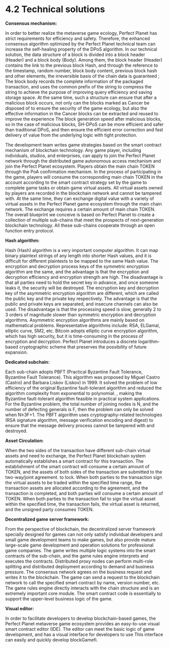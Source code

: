 # 4.2 Technical solutions

**Consensus mechanism:**

In order to better realize the metaverse game ecology, Perfect Planet has strict requirements for efficiency and safety. Therefore, the enhanced consensus algorithm optimized by the Perfect Planet technical team can increase the self-healing property of the DPoS algorithm. In our technical solution, the data structure of a block is divided into a block header (Header) and a block body (Body). Among them, the block header (Header) contains the link to the previous block Hash, and through the reference to the timestamp, random number, block body content, previous block hash and other elements, the irreversible basis of the chain data is guaranteed ; The block body records the complete information of the packaged transaction, and uses the common prefix of the string to compress the string to achieve the purpose of improving query efficiency and saving storage space. At the same time, such a structure can ensure that after a malicious block occurs, not only can the blocks marked as Cancer be disposed of to ensure the security of the game ecology, but also the effective information in the Cancer blocks can be extracted and reused to improve the experience The block generation speed after malicious blocks, so in the case of malicious blocks, SH-DPoS can be more efficient and safer than traditional DPoS, and then ensure the efficient error correction and fast delivery of value from the underlying logic with tight protection.

The development team writes game strategies based on the smart contract mechanism of blockchain technology. Any game player, including individuals, studios, and enterprises, can apply to join the Perfect Planet network through the distributed game autonomous access mechanism and join the Perfect Planet ecosystem. Players obtain the main chain TOKEN through the PoA confirmation mechanism. In the process of participating in the game, players will consume the corresponding main chain TOKEN in the account according to the smart contract strategy set by the game to complete game tasks or obtain game virtual assets. All virtual assets owned by players are recorded in the blockchain network and cannot be tampered with. At the same time, they can exchange digital value with a variety of virtual assets in the Perfect Planet game ecosystem through the main chain network. The exchange requires a certain amount of main chain TOKEN. The overall blueprint we conceive is based on Perfect Planet to create a collection of multiple sub-chains that meet the prospects of next-generation blockchain technology. All these sub-chains cooperate through an open function entry protocol.

**Hash algorithm:**

Hash (Hash) algorithm is a very important computer algorithm. It can map binary plaintext strings of any length into shorter Hash values, and it is difficult for different plaintexts to be mapped to the same Hash value. The encryption and decryption process keys of the symmetric encryption algorithm are the same, and the advantage is that the encryption and decryption efficiency and encryption strength are high. The disadvantage is that all parties need to hold the secret key in advance, and once someone leaks it, the security will be destroyed. The encryption key and decryption key of the asymmetric encryption algorithm are different, which are called the public key and the private key respectively. The advantage is that the public and private keys are separated, and insecure channels can also be used. The disadvantage is that the processing speed is slow, generally 2 to 3 orders of magnitude slower than symmetric encryption and decryption algorithms. Asymmetric encryption algorithms are mainly based on mathematical problems. Representative algorithms include: RSA, ELGamal, elliptic curve, SM2, etc. Bitcoin adopts elliptic curve encryption algorithm, which has high security, but it is time-consuming in the process of encryption and decryption. Perfect Planet introduces a discrete logarithm-based cryptographic scheme that preserves the possibility of future expansion.

**Dedicated subchain:**

Each sub-chain adopts PBFT (Practical Byzantine Fault Tolerance, Byzantine Fault Tolerance). This algorithm was proposed by Miguel Castro (Castro) and Barbara Liskov (Liskov) in 1999. It solved the problem of low efficiency of the original Byzantine fault-tolerant algorithm and reduced the algorithm complexity from exponential to polynomial. , making the Byzantine fault-tolerant algorithm feasible in practical system applications. For the Byzantine problem, the total number of joining nodes is N, and the number of defecting generals is F, then the problem can only be solved when N≥3F+1. The PBFT algorithm uses cryptography-related technologies (RSA signature algorithm, message verification encoding and digest) to ensure that the message delivery process cannot be tampered with and destroyed.

**Asset Circulation:**

When the two sides of the transaction have different sub-chain virtual assets and need to exchange, the Perfect Planet blockchain system automatically establishes a smart contract for this transaction. The establishment of the smart contract will consume a certain amount of TOKEN, and the assets of both sides of the transaction are submitted to the two-way/joint agreement. to lock. When both parties to the transaction sign the virtual assets to be traded within the specified time range, the transaction assets are allocated according to the agreement, and the transaction is completed, and both parties will consume a certain amount of TOKEN. When both parties to the transaction fail to sign the virtual asset within the specified time, the transaction fails, the virtual asset is returned, and the unsigned party consumes TOKEN.

**Decentralized game server framework:**

From the perspective of blockchain, the decentralized server framework specially designed for games can not only satisfy individual developers and small game development teams to make games, but also provide mature large-scale game development and operation solutions for professional game companies. The game writes multiple logic systems into the smart contracts of the sub-chain, and the game rules engine interprets and executes the contracts. Distributed proxy nodes can perform multi-role splitting and distributed deployment according to demand and business pressure. The consensus network agrees on the business request and writes it to the blockchain. The game can send a request to the blockchain network to call the specified smart contract by name, version number, etc. The game rules engine directly interacts with the chain structure and is an extremely important core module. The smart contract code is essentially to support the upper-level business logic of the game.

**Visual editor:**

In order to facilitate developers to develop blockchain-based games, the Perfect Planet metaverse game ecosystem provides an easy-to-use visual smart contract editor (IDE). The editor can meet the basic logic of game development, and has a visual interface for developers to use This interface can easily and quickly develop blockGamefi.
